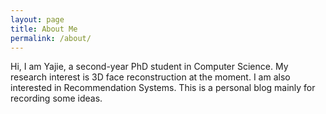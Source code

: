 ```yaml
---
layout: page
title: About Me
permalink: /about/
---
```


Hi, I am Yajie, a second-year PhD student in Computer Science. My research interest is 3D face reconstruction at the moment. I am also interested in Recommendation Systems. This is a personal blog mainly for recording some ideas. 
